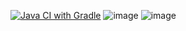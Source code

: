 [![Java CI with Gradle](https://github.com/Evgen-bot/HomeWork2.3.1/actions/workflows/gradle.yml/badge.svg)](https://github.com/Evgen-bot/HomeWork2.3.1/actions/workflows/gradle.yml)
![image](https://github.com/user-attachments/assets/52614d7c-c265-40fb-837f-67876f84eede)
![image](https://github.com/user-attachments/assets/36aa9794-8764-4403-b23d-1514bd602b6a)

